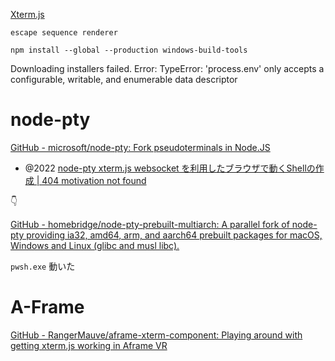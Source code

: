 [Xterm.js](https://xtermjs.org/)

`escape sequence renderer`


```
npm install --global --production windows-build-tools
```
Downloading installers failed. Error: TypeError: 'process.env' only accepts a configurable, writable, and enumerable data descriptor

# node-pty
[GitHub - microsoft/node-pty: Fork pseudoterminals in Node.JS](https://github.com/microsoft/node-pty)

- @2022 [node-pty xterm.js websocket を利用したブラウザで動くShellの作成 | 404 motivation not found](https://tech-blog.s-yoshiki.com/entry/294)

👇

[GitHub - homebridge/node-pty-prebuilt-multiarch: A parallel fork of node-pty providing ia32, amd64, arm, and aarch64 prebuilt packages for macOS, Windows and Linux (glibc and musl libc).](https://github.com/homebridge/node-pty-prebuilt-multiarch)

`pwsh.exe` 動いた
# A-Frame
[GitHub - RangerMauve/aframe-xterm-component: Playing around with getting xterm.js working in Aframe VR](https://github.com/RangerMauve/aframe-xterm-component)

